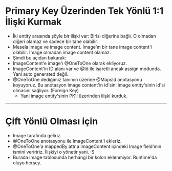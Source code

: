 # Primary Key Üzerinden Tek Yönlü 1:1 İlişki Kurmak

- İki entity arasında şöyle bir ilişki var: Birisi diğerine bağlı. O olmadan diğeri olamaz ve sadece bir tane olabilir.
- Mesela image ve image content. İmage'ın bir tane image content'i olabilir. İmage olmadan image content olamaz.
- Şimdi bu açıdan bakarak:
- ImageContent'e image'ı @OneToOne olarak ekliyoruz.
- ImageContent'in ID alanı var ve @Id ile işaretli ancak assign modunda. Yani auto generated değil.
- @OneToOne dediğimiz tanımın üzerine @MapsId anotasyonu koyuyoruz. Bu anotasyon image content'in id'sini image
  entity'sinin id'si olmasını sağlıyor. (Foreign Key)
    - Yani image entity'sinin PK'i üzerinden ilişki kurduk.

---

# Çift Yönlü Olması için

- Image tarafında geliriz.
- @OneToOne anotasyonu ile ImageContent'i ekleriz.
- @OneToOne'a mappedBy attr.a ImageContent içindeki Image field'ının ismini veriririz. İlişkiyi o yönetir yani. :S
- Burada image tablosunda herhangi bir kolon eklenmiyor. Runtime'da oluyo herşey.